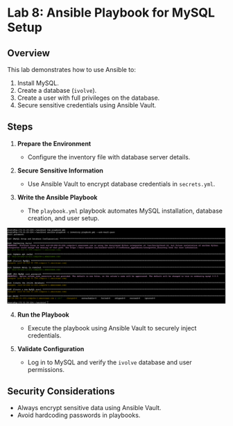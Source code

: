 # Lab 8: Ansible Playbook for MySQL Setup

## Overview
This lab demonstrates how to use Ansible to:
1. Install MySQL.
2. Create a database (`ivolve`).
3. Create a user with full privileges on the database.
4. Secure sensitive credentials using Ansible Vault.

## Steps
1. **Prepare the Environment**
   - Configure the inventory file with database server details.

2. **Secure Sensitive Information**
   - Use Ansible Vault to encrypt database credentials in `secrets.yml`.

3. **Write the Ansible Playbook**
   - The `playbook.yml` playbook automates MySQL installation, database creation, and user setup.

![output](https://github.com/abdoelwaly/iVolve-Training/blob/fa52f1765275ba5c050aa51e118165b703680db2/ansible/lab8/Screenshot%202025-02-26%20130915.png)

4. **Run the Playbook**
   - Execute the playbook using Ansible Vault to securely inject credentials.

5. **Validate Configuration**
   - Log in to MySQL and verify the `ivolve` database and user permissions.

## Security Considerations
- Always encrypt sensitive data using Ansible Vault.
- Avoid hardcoding passwords in playbooks.



